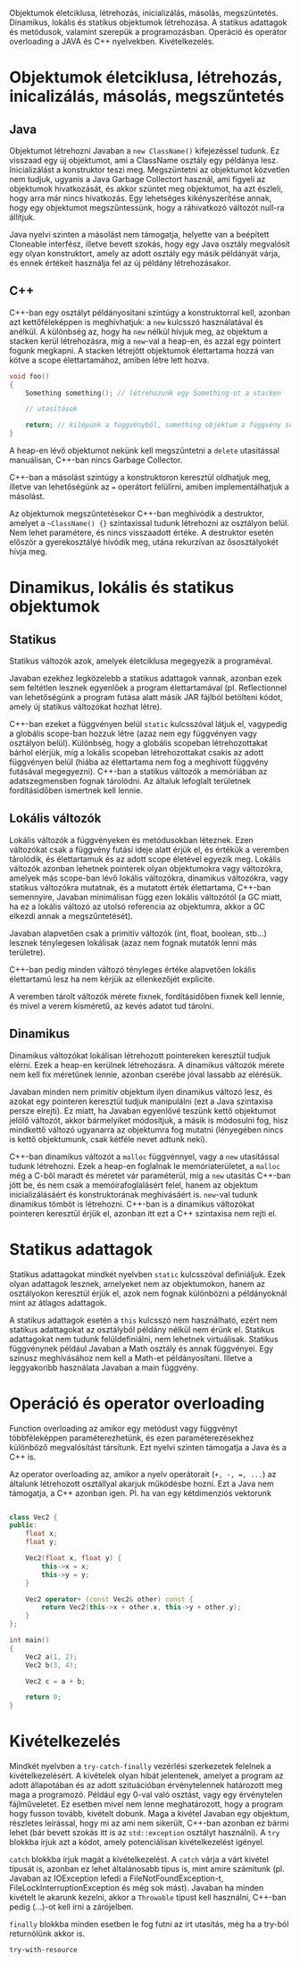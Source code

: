 Objektumok életciklusa, létrehozás, inicializálás, másolás, megszüntetés. Dinamikus, lokális és statikus objektumok létrehozása. A statikus adattagok és metódusok, valamint szerepük a programozásban. Operáció és operátor overloading a JAVA és C++ nyelvekben. Kivételkezelés.

# Objektumok életciklusa, létrehozás, inicalizálás, másolás, megszűntetés

## Java

Objektumot létrehozni Javaban a `new ClassName()` kifejezéssel tudunk. Ez visszaad egy új objektumot, ami a ClassName osztály egy példánya lesz. Inicializálást a konstruktor teszi meg. Megszüntetni az objektumot közvetlen nem tudjuk, ugyanis a Java Garbage Collectort használ, ami figyeli az objektumok hivatkozását, és akkor szüntet meg objektumot, ha azt észleli, hogy arra már nincs hivatkozás. Egy lehetséges kikényszerítése annak, hogy egy objektumot megszűntessünk, hogy a ráhivatkozó változót null-ra állítjuk.

Java nyelvi szinten a másolást nem támogatja, helyette van a beépített Cloneable interfész, illetve bevett szokás, hogy egy Java osztály megvalósít egy olyan konstruktort, amely az adott osztály egy másik példányát várja, és ennek értékeit használja fel az új példány létrehozásakor.

## C++

C++-ban egy osztályt példányosítani szintúgy a konstruktorral kell, azonban azt kettőféleképpen is meghívhatjuk: a `new` kulcsszó használatával és anélkül. A különbség az, hogy ha `new` nélkül hívjuk meg, az objektum a stacken kerül létrehozásra, míg a `new`-val a heap-en, és azzal egy pointert fogunk megkapni. A stacken létrejött objektumok élettartama hozzá van kötve a scope élettartamához, amiben létre lett hozva.

```c++
void foo()
{
    Something something(); // létrehozunk egy Something-ot a stacken

    // utasítások

    return; // kilépünk a függvényből, something objektum a függvény scope-jával egyenértékű, szóval ezzel azt is megszűntetjük
}
```

A heap-en lévő objektumot nekünk kell megszűntetni a `delete` utasítással manuálisan, C++-ban nincs Garbage Collector.

C++-ban a másolást szintúgy a konstruktoron keresztül oldhatjuk meg, illetve van lehetőségünk az `=` operátort felülírni, amiben implementálhatjuk a másolást.

Az objektumok megszűntetésekor C++-ban meghívódik a destruktor, amelyet a `~ClassName() {}` szintaxissal tudunk létrehozni az osztályon belül. Nem lehet paramétere, és nincs visszaadott értéke. A destruktor esetén először a gyerekosztályé hívódik meg, utána rekurzívan az ősosztályokét hívja meg.

# Dinamikus, lokális és statikus objektumok

## Statikus

Statikus változók azok, amelyek életciklusa megegyezik a programéval.

Javaban ezekhez legközelebb a statikus adattagok vannak, azonban ezek sem feltétlen lesznek egyenlőek a program élettartamával (pl. Reflectionnel van lehetőségünk a program futása alatt másik JAR fájlból betölteni kódot, amely új statikus változókat hozhat létre).

C++-ban ezeket a függvényen belül `static` kulcsszóval látjuk el, vagypedig a globális scope-ban hozzuk létre (azaz nem egy függvényen vagy osztályon belül). Különbség, hogy a globális scopeban létrehozottakat bárhol elérjük, míg a lokális scopeban létrehozottakat csakis az adott függvényen belül (hiába az élettartama nem fog a meghívott függvény futásával megegyezni). C++-ban a statikus változók a memóriában az adatszegmensben fognak tárolódni. Az általuk lefoglalt területnek fordításidőben ismertnek kell lennie.

## Lokális változók

Lokális változók a függvényeken és metódusokban léteznek. Ezen változókat csak a függvény futási ideje alatt érjük el, és értékük a veremben tárolódik, és élettartamuk és az adott scope életével egyezik meg. Lokális változók azonban lehetnek pointerek olyan objektumokra vagy változókra, amelyek más scope-ban lévő lokális változókra, dinamikus változókra, vagy statikus változókra mutatnak, és a mutatott érték élettartama, C++-ban semennyire, Javaban minimálisan függ ezen lokális változótól (a GC miatt, ha ez a lokális változó az utolsó referencia az objektumra, akkor a GC elkezdi annak a megszűntetését).

Javaban alapvetően csak a primitív változók (int, float, boolean, stb...) lesznek ténylegesen lokálisak (azaz nem fognak mutatók lenni más területre).

C++-ban pedig minden változó tényleges értéke alapvetően lokális élettartamú lesz ha nem kérjük az ellenkezőjét explicite.

A veremben tárolt változók mérete fixnek, fordításidőben fixnek kell lennie, és mivel a verem kisméretű, az kevés adatot tud tárolni.

## Dinamikus

Dinamikus változókat lokálisan létrehozott pointereken keresztül tudjuk elérni. Ezek a heap-en kerülnek létrehozásra. A dinamikus változók mérete nem kell fix méretűnek lennie, azonban cserébe jóval lassabb az elérésük.

Javaban minden nem primitív objektum ilyen dinamikus változó lesz, és azokat egy pointeren keresztül tudjuk manipulálni (ezt a Java szintaxisa persze elrejti). Ez miatt, ha Javaban egyenlővé teszünk kettő objektumot jelölő változót, akkor bármelyiket módosítjuk, a másik is módosulni fog, hisz mindkettő változó ugyanarra az objektumra fog mutatni (lényegében nincs is kettő objektumunk, csak kétféle nevet adtunk neki).

C++-ban dinamikus változót a `malloc` függvénnyel, vagy a `new` utasítással tudunk létrehozni. Ezek a heap-en foglalnak le memóriaterületet, a `malloc` még a C-ből maradt és méretet vár paraméterül, míg a `new` utasítás C++-ban jött be, és nem csak a memóirafoglalásért felel, hanem az objektum inicializálásáért és konstruktorának meghívásáért is. `new`-val tudunk dinamikus tömböt is létrehozni. C++-ban is a dinamikus változókat pointeren keresztül érjük el, azonban itt ezt a C++ szintaxisa nem rejti el.

# Statikus adattagok

Statikus adattagokat mindkét nyelvben `static` kulcsszóval definiáljuk. Ezek olyan adattagok lesznek, amelyeket nem az objektumokon, hanem az osztályokon keresztül érjük el, azok nem fognak különbözni a példányoknál mint az átlagos adattagok.

A statikus adattagok esetén a `this` kulcsszó nem használható, ezért nem statikus adattagokat az osztályból példány nélkül nem érünk el. Statikus adattagokat nem tudunk felüldefiniálni, nem lehetnek virtuálisak. Statikus függvénynek például Javaban a Math osztály és annak függvényei. Egy szinusz meghívásához nem kell a Math-et példányosítani. Illetve a leggyakoribb használata Javaban a main függvény.

# Operáció és operator overloading

Function overloading az amikor egy metódust vagy függvényt többféleképpen paraméterezhetünk, és ezen paraméterezésekhez különböző megvalósítást társítunk. Ezt nyelvi szinten támogatja a Java és a C++ is.

Az operator overloading az, amikor a nyelv operátorait (`+, -, =, ...`) az általunk létrehozott osztállyal akarjuk működésbe hozni. Ezt a Java nem támogatja, a C++ azonban igen. Pl. ha van egy kétdimenziós vektorunk

```c++

class Vec2 {
public:
    float x;
    float y;

    Vec2(float x, float y) {
        this->x = x;
        this->y = y;
    }

    Vec2 operator+ (const Vec2& other) const {
        return Vec2(this->x + other.x, this->y + other.y);
    }
};

int main()
{
    Vec2 a(1, 2);
    Vec2 b(3, 4);

    Vec2 c = a + b;

    return 0;
}

```

# Kivételkezelés

Mindkét nyelvben a `try-catch-finally` vezérlési szerkezetek felelnek a kivételkezelésért. A kivételek olyan hibát jelentenek, amelyet a program az adott állapotában és az adott szituációban érvénytelennek határozott meg maga a programozó. Például egy 0-val való osztást, vagy egy érvénytelen fájlműveletet. Ez esetben mivel nem lenne meghatározott, hogy a program hogy fusson tovább, kivételt dobunk. Maga a kivétel Javaban egy objektum, részletes leírással, hogy mi az ami nem sikerült, C++-ban azonban ez bármi lehet (bár bevett szokás itt is az `std::exception` osztályt használni). A `try` blokkba írjuk azt a kódot, amely potenciálisan kivételkezelést igényel.

`catch` blokkba írjuk magát a kivételkezelést. A `catch` várja a várt kivétel típusát is, azonban ez lehet általánosabb típus is, mint amire számítunk (pl. Javaban az IOException lefedi a FileNotFoundException-t, FileLockInterruptionException és még sok mást). Javaban ha minden kivételt le akarunk kezelni, akkor a `Throwable` típust kell használni, C++-ban pedig (...)-ot kell írni a zárójelben.

`finally` blokkba minden esetben le fog futni az írt utasítás, még ha a try-ból returnölünk akkor is.

`try-with-resource`
